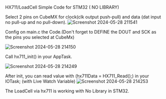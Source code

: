 HX711/LoadCell Simple Code for STM32 ( NO LIBRARY)

Select 2 pins on CubeMX for clock(clk output push-pull) and data (dat input no pull-up and no pull-down).
![Screenshot 2024-05-28 211541](https://github.com/ChristianSilva07/STM32-LoadCell-hx711/assets/79029711/d042cde6-d11b-454a-a49e-05aa0c30ca1b)

Config on main.c the Code.(Don't forget to DEFINE the DOUT and SCK as the pins you selected at CubeMx)

![Screenshot 2024-05-28 214150](https://github.com/ChristianSilva07/STM32-LoadCell-hx711/assets/79029711/c91c42f8-e4fd-4f40-ad1b-c4be2a8b8813)

Call hx711_init() in your AppTask.

![Screenshot 2024-05-28 214249](https://github.com/ChristianSilva07/STM32-LoadCell-hx711/assets/79029711/277fc829-e7d2-42ee-a8cf-da6db253e137)

After init, you can read value with (hx711Data = HX711_Read();) in your IOTask; (with Live Watch Variable)
![Screenshot 2024-05-28 214253](https://github.com/ChristianSilva07/STM32-LoadCell-hx711/assets/79029711/23e5261d-c024-4bb0-bcf2-570a722b35ac)

The LoadCell via hx711 is working with No Library in STM32.
